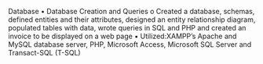Database
• Database Creation and Queries
o Created a database, schemas, defined entities and their attributes, designed an entity relationship
diagram, populated tables with data, wrote queries in SQL and PHP and created an invoice to be displayed on a web page
▪ Utilized:XAMPP’s Apache and MySQL database server, PHP, Microsoft Access, Microsoft SQL Server and Transact-SQL (T-SQL)